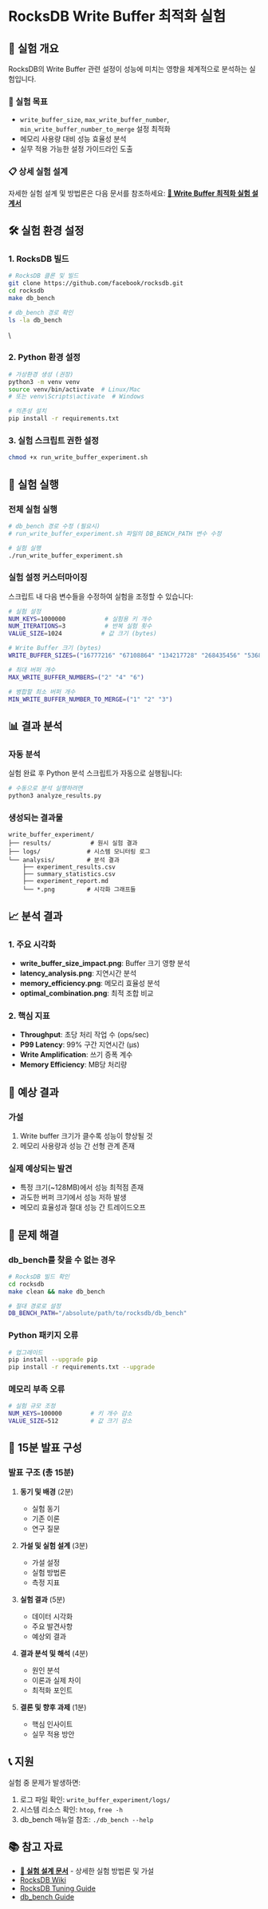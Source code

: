 # RocksDB Write Buffer 최적화 실험

## 📖 실험 개요
RocksDB의 Write Buffer 관련 설정이 성능에 미치는 영향을 체계적으로 분석하는 실험입니다.

### 🎯 실험 목표
- `write_buffer_size`, `max_write_buffer_number`, `min_write_buffer_number_to_merge` 설정 최적화
- 메모리 사용량 대비 성능 효율성 분석
- 실무 적용 가능한 설정 가이드라인 도출

### 📋 상세 실험 설계
자세한 실험 설계 및 방법론은 다음 문서를 참조하세요:
**[📄 Write Buffer 최적화 실험 설계서](write_buffer_experiment_design.md)**

## 🛠️ 실험 환경 설정

### 1. RocksDB 빌드
```bash
# RocksDB 클론 및 빌드
git clone https://github.com/facebook/rocksdb.git
cd rocksdb
make db_bench

# db_bench 경로 확인
ls -la db_bench
```
\
### 2. Python 환경 설정
```bash
# 가상환경 생성 (권장)
python3 -m venv venv
source venv/bin/activate  # Linux/Mac
# 또는 venv\Scripts\activate  # Windows

# 의존성 설치
pip install -r requirements.txt
```

### 3. 실험 스크립트 권한 설정
```bash
chmod +x run_write_buffer_experiment.sh
```

## 🚀 실험 실행

### 전체 실험 실행
```bash
# db_bench 경로 수정 (필요시)
# run_write_buffer_experiment.sh 파일의 DB_BENCH_PATH 변수 수정

# 실험 실행
./run_write_buffer_experiment.sh
```

### 실험 설정 커스터마이징
스크립트 내 다음 변수들을 수정하여 실험을 조정할 수 있습니다:

```bash
# 실험 설정
NUM_KEYS=1000000           # 실험용 키 개수
NUM_ITERATIONS=3           # 반복 실험 횟수
VALUE_SIZE=1024           # 값 크기 (bytes)

# Write Buffer 크기 (bytes)
WRITE_BUFFER_SIZES=("16777216" "67108864" "134217728" "268435456" "536870912")

# 최대 버퍼 개수
MAX_WRITE_BUFFER_NUMBERS=("2" "4" "6")

# 병합할 최소 버퍼 개수
MIN_WRITE_BUFFER_NUMBER_TO_MERGE=("1" "2" "3")
```

## 📊 결과 분석

### 자동 분석
실험 완료 후 Python 분석 스크립트가 자동으로 실행됩니다:

```bash
# 수동으로 분석 실행하려면
python3 analyze_results.py
```

### 생성되는 결과물
```
write_buffer_experiment/
├── results/           # 원시 실험 결과
├── logs/             # 시스템 모니터링 로그
└── analysis/         # 분석 결과
    ├── experiment_results.csv
    ├── summary_statistics.csv
    ├── experiment_report.md
    └── *.png         # 시각화 그래프들
```

## 📈 분석 결과

### 1. 주요 시각화
- **write_buffer_size_impact.png**: Buffer 크기 영향 분석
- **latency_analysis.png**: 지연시간 분석
- **memory_efficiency.png**: 메모리 효율성 분석
- **optimal_combination.png**: 최적 조합 비교

### 2. 핵심 지표
- **Throughput**: 초당 처리 작업 수 (ops/sec)
- **P99 Latency**: 99% 구간 지연시간 (μs)
- **Write Amplification**: 쓰기 증폭 계수
- **Memory Efficiency**: MB당 처리량

## 🎯 예상 결과

### 가설
1. Write buffer 크기가 클수록 성능이 향상될 것
2. 메모리 사용량과 성능 간 선형 관계 존재

### 실제 예상되는 발견
- 특정 크기(~128MB)에서 성능 최적점 존재
- 과도한 버퍼 크기에서 성능 저하 발생
- 메모리 효율성과 절대 성능 간 트레이드오프

## 🔧 문제 해결

### db_bench를 찾을 수 없는 경우
```bash
# RocksDB 빌드 확인
cd rocksdb
make clean && make db_bench

# 절대 경로로 설정
DB_BENCH_PATH="/absolute/path/to/rocksdb/db_bench"
```

### Python 패키지 오류
```bash
# 업그레이드
pip install --upgrade pip
pip install -r requirements.txt --upgrade
```

### 메모리 부족 오류
```bash
# 실험 규모 조정
NUM_KEYS=100000        # 키 개수 감소
VALUE_SIZE=512         # 값 크기 감소
```

## 📝 15분 발표 구성

### 발표 구조 (총 15분)
1. **동기 및 배경** (2분)
   - 실험 동기
   - 기존 이론
   - 연구 질문

2. **가설 및 실험 설계** (3분)
   - 가설 설정
   - 실험 방법론
   - 측정 지표

3. **실험 결과** (5분)
   - 데이터 시각화
   - 주요 발견사항
   - 예상외 결과

4. **결과 분석 및 해석** (4분)
   - 원인 분석
   - 이론과 실제 차이
   - 최적화 포인트

5. **결론 및 향후 과제** (1분)
   - 핵심 인사이트
   - 실무 적용 방안

## 📞 지원

실험 중 문제가 발생하면:
1. 로그 파일 확인: `write_buffer_experiment/logs/`
2. 시스템 리소스 확인: `htop`, `free -h`
3. db_bench 매뉴얼 참조: `./db_bench --help`

## 📚 참고 자료
- **[📄 실험 설계 문서](write_buffer_experiment_design.md)** - 상세한 실험 방법론 및 가설
- [RocksDB Wiki](https://github.com/facebook/rocksdb/wiki)
- [RocksDB Tuning Guide](https://github.com/facebook/rocksdb/wiki/RocksDB-Tuning-Guide)
- [db_bench Guide](https://github.com/facebook/rocksdb/wiki/Benchmarking-tools)
